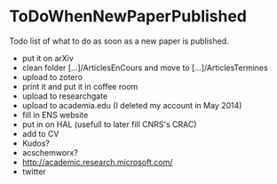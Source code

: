 ToDoWhenNewPaperPublished
=========================

Todo list of what to do as soon as a new paper is published.

  * put it on arXiv
  * clean folder [...]/ArticlesEnCours and move to [...]/ArticlesTermines
  * upload to zotero
  * print it and put it in coffee room
  * upload to researchgate
  * upload to academia.edu (I deleted my account in May 2014)
  * fill in ENS website
  * put in on HAL (usefull to later fill CNRS's CRAC)
  * add to CV
  * Kudos?
  * acschemworx?
  * http://academic.research.microsoft.com/
  * twitter
